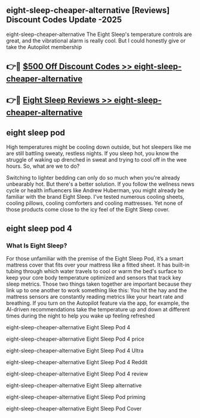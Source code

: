 ## eight-sleep-cheaper-alternative [Reviews​] Discount Codes Update -2025

eight-sleep-cheaper-alternative The Eight Sleep's temperature controls are great, and the vibrational alarm is really cool. But I could honestly give or take the Autopilot membership

## 👉🔴 [$500 Off Discount Codes >> eight-sleep-cheaper-alternative](http://download.freeplayer.one?title=eight-sleep-cheaper-alternative&ref=18-ES)

## 👉🔴 [Eight Sleep Reviews >> eight-sleep-cheaper-alternative](http://download.freeplayer.one?title=eight-sleep-cheaper-alternative&ref=18-ES)

## eight sleep pod

High temperatures might be cooling down outside, but hot sleepers like me are still battling sweaty, restless nights. If you sleep hot, you know the struggle of waking up drenched in sweat and trying to cool off in the wee hours. So, what are we to do?

Switching to lighter bedding can only do so much when you're already unbearably hot. But there's a better solution. If you follow the wellness news cycle or health influencers like Andrew Huberman, you might already be familiar with the brand Eight Sleep. I've tested numerous cooling sheets, cooling pillows, cooling comforters and cooling mattresses. Yet none of those products come close to the icy feel of the Eight Sleep cover.

## eight sleep pod 4

### What Is Eight Sleep?

For those unfamiliar with the premise of the Eight Sleep Pod, it’s a smart mattress cover that fits over your mattress like a fitted sheet. It has built-in tubing through which water travels to cool or warm the bed's surface to keep your core body temperature optimized and sensors that track key sleep metrics. Those two things taken together are important because they link up to one another to work something like this: You hit the hay and the mattress sensors are constantly reading metrics like your heart rate and breathing. If you turn on the Autopilot feature via the app, for example, the AI-driven recommendations take the temperature up and down at different times during the night to help you wake up feeling refreshed

eight-sleep-cheaper-alternative Eight Sleep Pod 4

eight-sleep-cheaper-alternative Eight Sleep Pod 4 price

eight-sleep-cheaper-alternative Eight Sleep Pod 4 Ultra

eight-sleep-cheaper-alternative Eight Sleep Pod 4 Reddit

eight-sleep-cheaper-alternative Eight Sleep Pod 4 review

eight-sleep-cheaper-alternative Eight Sleep alternative

eight-sleep-cheaper-alternative Eight Sleep Pod priming

eight-sleep-cheaper-alternative Eight Sleep Pod Cover